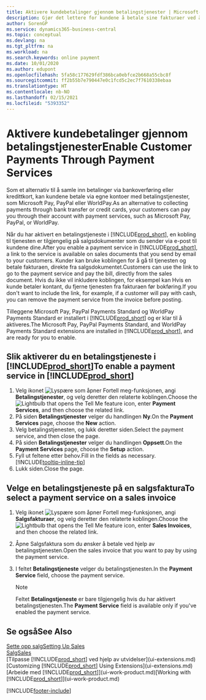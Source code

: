 ```yaml
---
title: Aktivere kundebetalinger gjennom betalingstjenester | Microsoft-dokumentasjon
description: Gjør det lettere for kundene å betale sine fakturaer ved å aktivere betalingstjenester.
author: SorenGP
ms.service: dynamics365-business-central
ms.topic: conceptual
ms.devlang: na
ms.tgt_pltfrm: na
ms.workload: na
ms.search.keywords: online payment
ms.date: 10/01/2020
ms.author: edupont
ms.openlocfilehash: 5fa58c177629fdf386bca0ebfce2b668a55cbc8f
ms.sourcegitcommit: ff2b55b7e790447e0c1fcd5c2ec7f7610338ebaa
ms.translationtype: HT
ms.contentlocale: nb-NO
ms.lasthandoff: 02/15/2021
ms.locfileid: "5393352"
---
```

# <a name="enable-customer-payments-through-payment-services"></a><span data-ttu-id="2184e-103">Aktivere kundebetalinger gjennom betalingstjenester</span><span class="sxs-lookup"><span data-stu-id="2184e-103">Enable Customer Payments Through Payment Services</span></span>
<span data-ttu-id="2184e-104">Som et alternativ til å samle inn betalinger via bankoverføring eller kredittkort, kan kundene betale via egne kontoer med betalingstjenester, som Microsoft Pay, PayPal eller WorldPay.</span><span class="sxs-lookup"><span data-stu-id="2184e-104">As an alternative to collecting payments through bank transfer or credit cards, your customers can pay you through their account with payment services, such as Microsoft Pay, PayPal, or WorldPay.</span></span>  

<span data-ttu-id="2184e-105">Når du har aktivert en betalingstjeneste i [!INCLUDE[prod_short](includes/prod_short.md)], en kobling til tjenesten er tilgjengelig på salgsdokumenter som du sender via e-post til kundene dine.</span><span class="sxs-lookup"><span data-stu-id="2184e-105">After you enable a payment service in [!INCLUDE[prod_short](includes/prod_short.md)], a link to the service is available on sales documents that you send by email to your customers.</span></span> <span data-ttu-id="2184e-106">Kunder kan bruke koblingen for å gå til tjenesten og betale fakturaen, direkte fra salgsdokumentet.</span><span class="sxs-lookup"><span data-stu-id="2184e-106">Customers can use the link to go to the payment service and pay the bill, directly from the sales document.</span></span> <span data-ttu-id="2184e-107">Hvis du ikke vil inkludere koblingen, for eksempel kan Hvis en kunde betaler kontant, du fjerne tjenesten fra fakturaen før bokføring.</span><span class="sxs-lookup"><span data-stu-id="2184e-107">If you don't want to include the link, for example, if a customer will pay with cash, you can remove the payment service from the invoice before posting.</span></span>  

<span data-ttu-id="2184e-108">Tilleggene Microsoft Pay, PayPal Payments Standard og WorldPay Payments Standard er installert i [!INCLUDE[prod_short](includes/prod_short.md)] og er klar til å aktiveres.</span><span class="sxs-lookup"><span data-stu-id="2184e-108">The Microsoft Pay, PayPal Payments Standard, and WorldPay Payments Standard extensions are installed in [!INCLUDE[prod_short](includes/prod_short.md)], and are ready for you to enable.</span></span>  

## <a name="to-enable-a-payment-service-in-prod_short"></a><span data-ttu-id="2184e-109">Slik aktiverer du en betalingstjeneste i [!INCLUDE[prod_short](includes/prod_short.md)]</span><span class="sxs-lookup"><span data-stu-id="2184e-109">To enable a payment service in [!INCLUDE[prod_short](includes/prod_short.md)]</span></span>
1. <span data-ttu-id="2184e-110">Velg ikonet ![Lyspære som åpner Fortell meg-funksjonen](media/ui-search/search_small.png "Fortell hva du vil gjøre"), angi **Betalingstjenester**, og velg deretter den relaterte koblingen.</span><span class="sxs-lookup"><span data-stu-id="2184e-110">Choose the ![Lightbulb that opens the Tell Me feature](media/ui-search/search_small.png "Tell me what you want to do") icon, enter **Payment Services**, and then choose the related link.</span></span>  
2. <span data-ttu-id="2184e-111">På siden **Betalingstjenester** velger du handlingen **Ny**.</span><span class="sxs-lookup"><span data-stu-id="2184e-111">On the **Payment Services** page, choose the **New** action.</span></span>  
3. <span data-ttu-id="2184e-112">Velg betalingstjenesten, og lukk deretter siden.</span><span class="sxs-lookup"><span data-stu-id="2184e-112">Select the payment service, and then close the page.</span></span>  
4. <span data-ttu-id="2184e-113">På siden **Betalingstjenester** velger du handlingen **Oppsett**.</span><span class="sxs-lookup"><span data-stu-id="2184e-113">On the **Payment Services** page, choose the **Setup** action.</span></span>  
5. <span data-ttu-id="2184e-114">Fyll ut feltene etter behov.</span><span class="sxs-lookup"><span data-stu-id="2184e-114">Fill in the fields as necessary.</span></span> [!INCLUDE[tooltip-inline-tip](includes/tooltip-inline-tip_md.md)]  
6. <span data-ttu-id="2184e-115">Lukk siden.</span><span class="sxs-lookup"><span data-stu-id="2184e-115">Close the page.</span></span>  

## <a name="to-select-a-payment-service-on-a-sales-invoice"></a><span data-ttu-id="2184e-116">Velge en betalingstjeneste på en salgsfaktura</span><span class="sxs-lookup"><span data-stu-id="2184e-116">To select a payment service on a sales invoice</span></span>
1. <span data-ttu-id="2184e-117">Velg ikonet ![Lyspære som åpner Fortell meg-funksjonen](media/ui-search/search_small.png "Fortell hva du vil gjøre"), angi **Salgsfakturaer**, og velg deretter den relaterte koblingen.</span><span class="sxs-lookup"><span data-stu-id="2184e-117">Choose the ![Lightbulb that opens the Tell Me feature](media/ui-search/search_small.png "Tell me what you want to do") icon, enter **Sales Invoices**, and then choose the related link.</span></span>  
2. <span data-ttu-id="2184e-118">Åpne Salgsfaktura som du ønsker å betale ved hjelp av betalingstjenesten.</span><span class="sxs-lookup"><span data-stu-id="2184e-118">Open the sales invoice that you want to pay by using the payment service.</span></span>  
3. <span data-ttu-id="2184e-119">I feltet **Betalingstjeneste** velger du betalingstjenesten.</span><span class="sxs-lookup"><span data-stu-id="2184e-119">In the **Payment Service** field, choose the payment service.</span></span>  

    > [!NOTE]  
    > <span data-ttu-id="2184e-120">Feltet **Betalingstjeneste** er bare tilgjengelig hvis du har aktivert betalingstjenesten.</span><span class="sxs-lookup"><span data-stu-id="2184e-120">The **Payment Service** field is available only if you've enabled the payment service.</span></span>  

## <a name="see-also"></a><span data-ttu-id="2184e-121">Se også</span><span class="sxs-lookup"><span data-stu-id="2184e-121">See Also</span></span>  
[<span data-ttu-id="2184e-122">Sette opp salg</span><span class="sxs-lookup"><span data-stu-id="2184e-122">Setting Up Sales</span></span>](sales-setup-sales.md)  
[<span data-ttu-id="2184e-123">Salg</span><span class="sxs-lookup"><span data-stu-id="2184e-123">Sales</span></span>](sales-manage-sales.md)  
<span data-ttu-id="2184e-124">[Tilpasse [!INCLUDE[prod_short](includes/prod_short.md)] ved hjelp av utvidelser](ui-extensions.md)</span><span class="sxs-lookup"><span data-stu-id="2184e-124">[Customizing [!INCLUDE[prod_short](includes/prod_short.md)] Using Extensions](ui-extensions.md)</span></span>  
<span data-ttu-id="2184e-125">[Arbeide med [!INCLUDE[prod_short](includes/prod_short.md)]](ui-work-product.md)</span><span class="sxs-lookup"><span data-stu-id="2184e-125">[Working with [!INCLUDE[prod_short](includes/prod_short.md)]](ui-work-product.md)</span></span>  


[!INCLUDE[footer-include](includes/footer-banner.md)]